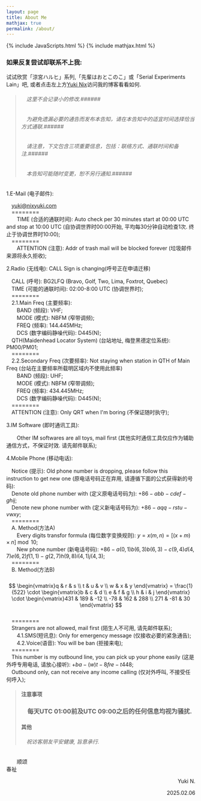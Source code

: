 ```yaml
---
layout: page
title: About Me
mathjax: true
permalink: /about/
---
```


{% include JavaScripts.html %}
{% include mathjax.html %}

<h3>如果反复尝试却联系不上我:</h3>  

试试欣赏「涼宮ハルヒ」系列,「先輩はおとこのこ」或「Serial Experiments Lain」吧, 或者点击左上方[Yuki Nix](/ "主页")访问我的博客看看如何.  

> ###### &emsp;这里不会记录小的修改.######  
> ###### &emsp;为避免遗漏必要的通告而发布本告知，请在本告知中的适宜时间选择恰当方式通联.######  
> ###### &emsp;请注意，下文包含三项重要信息，包括：联络方式、通联时间和备注.######  
> ###### &emsp;本告知可能随时变更，恕不另行通知.######  

1.E-Mail (电子邮件):  

&emsp;[yuki@nixyuki.com](mailto:\\yuki@nixyuki.com "Send E-Mail to me.")  
&emsp;========  
&emsp;&emsp;TIME (合适的通联时间): Auto check per 30 minutes start at 00:00 UTC and stop at 10:00 UTC (自协调世界时00:00开始, 平均每30分钟自动检查1次. 终止于协调世界时10:00);  
&emsp;========  
&emsp;&emsp;ATTENTION (注意): Addr of trash mail will be blocked forever (垃圾邮件来源将永久拒收);  

2.Radio (无线电): CALL Sign is changing(呼号正在申请迁移)  

&emsp;CALL (呼号): BG2LFQ (Bravo, Golf, Two, Lima, Foxtrot, Quebec)  
&emsp;TIME (可能的通联时间): 02:00-8:00 UTC (协调世界时);  
&emsp;========  
&emsp;2.1.Main Freq (主要频率):  
&emsp;&emsp;BAND (频段): VHF;  
&emsp;&emsp;MODE (模式): NBFM (窄带调频);  
&emsp;&emsp;FREQ (频率): 144.445MHz;  
&emsp;&emsp;DCS (数字编码静噪代码): D445(N);  
&emsp;QTH(Maidenhead Locator System) (台站地址, 梅登黑德定位系统): PM00/PM01;  
&emsp;========  
&emsp;2.2.Secondary Freq (次要频率): Not staying when station in QTH of Main Freq (台站在主要频率所载明区域内不使用此频率)  
&emsp;&emsp;BAND (频段): UHF;  
&emsp;&emsp;MODE (模式): NBFM (窄带调频);  
&emsp;&emsp;FREQ (频率): 434.445MHz;  
&emsp;&emsp;DCS (数字编码静噪代码): D445(N);  
&emsp;========  
&emsp;ATTENTION (注意): Only QRT when I'm boring (不保证随时执守);  

3.IM Software (即时通讯工具):  

&emsp;&emsp;Other IM softwares are all toys, mail first (其他实时通信工具仅应作为辅助通信方式，不保证时效. 请先邮件联系);  

4.Mobile Phone (移动电话):  

&emsp;Notice (提示): Old phone number is dropping, please follow this instruction to get new one (原电话号码正在弃用, 请遵循下面的公式获得新的号码):  
&emsp;Denote old phone number with (定义原电话号码为): $+86-abb-cdef-ghij$;  
&emsp;Denote new phone number with (定义新电话号码为): $+86-aqq-rstu-vwxy$;  
&emsp;========  
&emsp;A. Method(方法A)  
&emsp;&emsp;Every digits transfor formula (每位数字变换规则): $y=x(m,n)=[(x+m) \times n] \bmod 10$;  
&emsp;&emsp;New phone number (新电话号码): $+86-a(0,1)b(6,3)b(6,3)-c(9,4)d(4,7)e(6,2)f(1,1)-g(2,7)h(9,8)i(4,1)j(4,3)$;  
&emsp;========  
&emsp;B. Method(方法B)  
&emsp;&emsp;
$$
\begin{vmatrix}q & r & s \\ t & u & v \\ w & x & y \end{vmatrix} = \frac{1}{522} \cdot \begin{vmatrix}b & c & d \\ e & f & g \\ h & i & j \end{vmatrix} \cdot \begin{vmatrix}431 & 189 & -12 \\ -78 & 162 & 288 \\ 271 & -81 & 30 \end{vmatrix} 
$$  
&emsp;========  
&emsp;Strangers are not allowed, mail first (陌生人不可用, 请先邮件联系);  
&emsp;&emsp;4.1.SMS(短讯息): Only for emergency message (仅接收必要的紧急通告);  
&emsp;&emsp;4.2.Voice(语音): You will be ban (拒接来电);  
&emsp;========  
&emsp;This number is my outbound line, you can pick up your phone easily (这是外呼专用电话, 请放心接听): $+ba-(w)t-8fre-t448$;  
&emsp;Outbound only, can not receive any income calling (仅对外呼叫, 不接受任何呼入);  

> #### 注意事项 ####  
> ### &emsp;每天UTC 01:00前及UTC 09:00之后的任何信息均视为骚扰. ###  
> #### 其他 ####  
> ###### &emsp;祝访客朋友平安健康, 旨意承行. ######  

&emsp;&emsp;顺颂  
春祉  

<p align="right">Yuki N.</p>
<p align="right">2025.02.06</p>